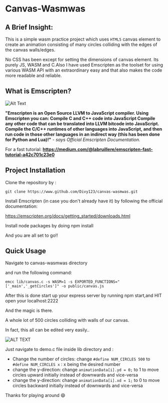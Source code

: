 Canvas-Wasmwas
====

## A Brief Insight:
This is a simple wasm practice project which uses `HTML5` canvas element to create an animation consisting of many circles colliding with the edges of the canvas walls/edges.

No CSS has been except for setting the dimensions of canvas element. Its purely JS, WASM and C.Also I have used Emscripten as the toolset for using various WASM API with an extraordinary easy and that also makes the code more readable and reliable.

## What is Emscripten?

![Alt Text](https://media.giphy.com/media/2WjreYqybFKgXoICJl/giphy.gif)

**"Emscripten is an Open Source LLVM to JavaScript compiler. Using Emscripten you can:
Compile C and C++ code into JavaScript
Compile any other code that can be translated into LLVM bitcode into JavaScript.
Compile the C/C++ runtimes of other languages into JavaScript, and then run code in those other languages in an indirect way (this has been done for Python and Lua)!"**  - *says Official Emscripten Documentation.*

For a fast tutorial: 
**https://medium.com/@labruillere/emscripten-fast-tutorial-a42c701c23e0**

## Project Installation

Clone the repository by :

`git clone https://www.github.com/Divy123/canvas-wasmwas.git`

Install Emscripten (in case you don't already have it) by following the official documentation:

https://emscripten.org/docs/getting_started/downloads.html

Install node packages by doing npm install

And you are all set to go!!

## Quick Usage

Navigate to canvas-wasmwas directory

and run the following command:

`emcc lib/canvas.c -s WASM=1 -s EXPORTED_FUNCTIONS="['_main','_getCircles']" -o public/canvas.js`

After this is done start up your express server by running npm start,and 
HIT open your localhost:2222

And the magic is there.

A whole lot of 500 circles colliding with walls of our canvas.

In fact, this all can be edited very easily..

![ALT TEXT](https://media.giphy.com/media/vQqeT3AYg8S5O/giphy.gif)

Just navigate to demo.c file inside lib directory and :

* Change the number of circles:  change `#define NUM_CIRCLES 500` to `#define NUM_CIRCLES x` : x being the desired number
* change the y-direction: change  `animationData[i].yd = 0;` to 1 to move circles upward initially instead of downwards and vice-versa
* change the y-direction: change  `animationData[i].xd = 1;` to 0 to move circles backward initially instead of downwards and vice-versa

Thanks for playing around :smile:
